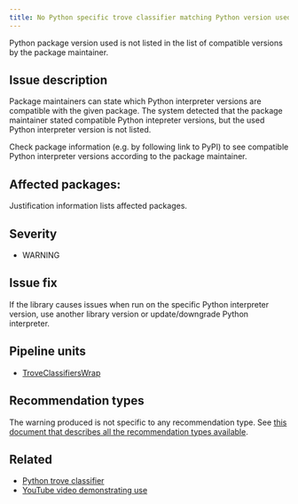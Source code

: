 ```yaml
---
title: No Python specific trove classifier matching Python version used
---
```


Python package version used is not listed in the list of compatible versions by the package maintainer.

## Issue description

Package maintainers can state which Python interpreter versions are compatible
with the given package. The system detected that the package maintainer stated
compatible Python intepreter versions, but the used Python interpreter version
is not listed.

Check package information (e.g. by following link to PyPI) to see compatible
Python interpreter versions according to the package maintainer.

## Affected packages:

Justification information lists affected packages.

## Severity

 * WARNING

## Issue fix

If the library causes issues when run on the specific Python interpreter
version, use another library version or update/downgrade Python interpreter.

## Pipeline units

 * [TroveClassifiersWrap](https://thoth-station.ninja/docs/developers/adviser/thoth.adviser.wraps.html#thoth.adviser.wraps.TroveClassifiersWrap)

## Recommendation types

The warning produced is not specific to any recommendation type. See [this
document that describes all the recommendation types
available](http://thoth-station.ninja/recommendation-types).

## Related

 * [Python trove classifier][1]
 * [YouTube video demonstrating use][2]

[1]: https://pypi.org/classifiers/
[2]: https://www.youtube.com/watch?v=R_oYDppz0S4
